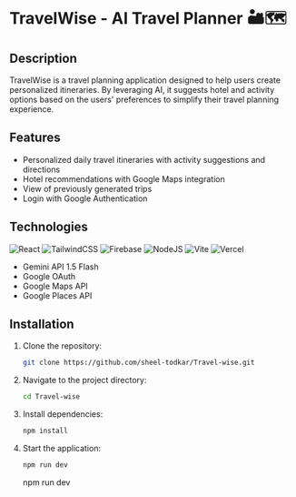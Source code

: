 # TravelWise - AI Travel Planner 🏜🗺

## Description

TravelWise is a travel planning application designed to help users create personalized itineraries. By leveraging AI, it suggests hotel and activity options based on the users' preferences to simplify their travel planning experience.

## Features

- Personalized daily travel itineraries with activity suggestions and directions
- Hotel recommendations with Google Maps integration
- View of previously generated trips
- Login with Google Authentication 

## Technologies

![React](https://img.shields.io/badge/react-%2320232a.svg?style=for-the-badge&logo=react&logoColor=%2361DAFB) ![TailwindCSS](https://img.shields.io/badge/tailwindcss-%2338B2AC.svg?style=for-the-badge&logo=tailwind-css&logoColor=white) ![Firebase](https://img.shields.io/badge/firebase-a08021?style=for-the-badge&logo=firebase&logoColor=ffcd34) ![NodeJS](https://img.shields.io/badge/node.js-6DA55F?style=for-the-badge&logo=node.js&logoColor=white) ![Vite](https://img.shields.io/badge/vite-%23646CFF.svg?style=for-the-badge&logo=vite&logoColor=white) ![Vercel](https://img.shields.io/badge/vercel-%23000000.svg?style=for-the-badge&logo=vercel&logoColor=white) 

- Gemini API 1.5 Flash
- Google OAuth
- Google Maps API
- Google Places API

## Installation

1. Clone the repository:
    ```bash
    git clone https://github.com/sheel-todkar/Travel-wise.git
    ```
2. Navigate to the project directory:
    ```bash
    cd Travel-wise
    ```
3. Install dependencies:
    ```bash
    npm install
    ```
4. Start the application:
    ```bash
    npm run dev
    ```


    npm run dev
